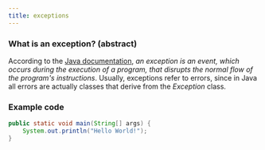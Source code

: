 ```yaml
---
title: exceptions
---
```


### What is an exception? (abstract)

According to the [Java documentation](https://docs.oracle.com/javase/tutorial/essential/exceptions/definition.html), *an exception is an event, which occurs during the execution of a program, that disrupts the normal flow of the program's instructions*. Usually, exceptions refer to errors, since in Java all errors are actually classes that derive from the *Exception* class. 

### Example code

```java
public static void main(String[] args) {
	System.out.println("Hello World!");
}
```